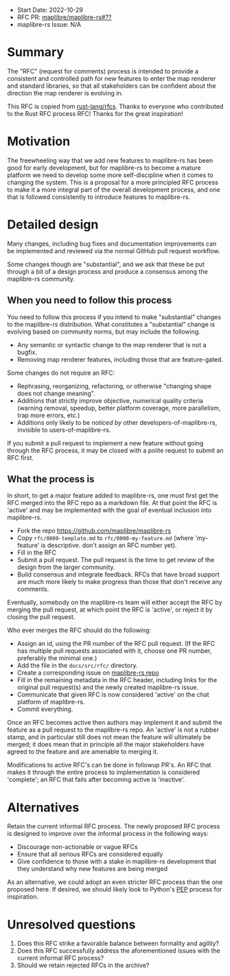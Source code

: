 - Start Date: 2022-10-29
- RFC PR: [maplibre/maplibre-rs#??](https://github.com/maplibre/maplibre-rs/pull/??)
- maplibre-rs Issue: N/A

# Summary

The "RFC" (request for comments) process is intended to provide a
consistent and controlled path for new features to enter the map renderer
and standard libraries, so that all stakeholders can be confident about
the direction the map renderer is evolving in.

This RFC is copied from [rust-lang/rfcs](https://github.com/rust-lang/rfcs).
Thanks to everyone who contributed to the Rust RFC process RFC! Thanks for the
great inspiration!

# Motivation

The freewheeling way that we add new features to maplibre-rs has been good for
early development, but for maplibre-rs to become a mature platform we need to
develop some more self-discipline when it comes to changing the system.
This is a proposal for a more principled RFC process to make it
a more integral part of the overall development process, and one that is
followed consistently to introduce features to maplibre-rs.

# Detailed design

Many changes, including bug fixes and documentation improvements can be
implemented and reviewed via the normal GitHub pull request workflow.

Some changes though are "substantial", and we ask that these be put
through a bit of a design process and produce a consensus among the maplibre-rs
community.

## When you need to follow this process

You need to follow this process if you intend to make "substantial"
changes to the maplibre-rs distribution. What constitutes a "substantial"
change is evolving based on community norms, but may include the following.

- Any semantic or syntactic change to the map renderer that is not a bugfix.
- Removing map renderer features, including those that are feature-gated.

Some changes do not require an RFC:

- Rephrasing, reorganizing, refactoring, or otherwise "changing shape
  does not change meaning".
- Additions that strictly improve objective, numerical quality
  criteria (warning removal, speedup, better platform coverage, more
  parallelism, trap more errors, etc.)
- Additions only likely to be _noticed by_ other developers-of-maplibre-rs,
  invisible to users-of-maplibre-rs.

If you submit a pull request to implement a new feature without going
through the RFC process, it may be closed with a polite request to
submit an RFC first.

## What the process is

In short, to get a major feature added to maplibre-rs, one must first get the
RFC merged into the RFC repo as a markdown file. At that point the RFC
is 'active' and may be implemented with the goal of eventual inclusion
into maplibre-rs.

* Fork the repo https://github.com/maplibre/maplibre-rs
* Copy `rfc/0000-template.md` to `rfc/0000-my-feature.md` (where
  'my-feature' is descriptive. don't assign an RFC number yet).
* Fill in the RFC
* Submit a pull request. The pull request is the time to get review of
  the design from the larger community.
* Build consensus and integrate feedback. RFCs that have broad support
  are much more likely to make progress than those that don't receive any
  comments.

Eventually, somebody on the maplibre-rs team will either accept the RFC by
merging the pull request, at which point the RFC is 'active', or
reject it by closing the pull request.

Who ever merges the RFC should do the following:

* Assign an id, using the PR number of the RFC pull request. (If the RFC
  has multiple pull requests associated with it, choose one PR number,
  preferably the minimal one.)
* Add the file in the `docs/src/rfc/` directory.
* Create a corresponding issue on [maplibre-rs repo](https://github.com/maplibre/maplibre-rs)
* Fill in the remaining metadata in the RFC header, including links for
  the original pull request(s) and the newly created maplibre-rs issue.
* Communicate that given RFC is now considered 'active' on the chat platform of maplibre-rs.
* Commit everything.

Once an RFC becomes active then authors may implement it and submit the
feature as a pull request to the maplibre-rs repo. An 'active' is not a rubber
stamp, and in particular still does not mean the feature will ultimately
be merged; it does mean that in principle all the major stakeholders
have agreed to the feature and are amenable to merging it.

Modifications to active RFC's can be done in followup PR's. An RFC that
makes it through the entire process to implementation is considered
'complete'; an RFC that fails after becoming active is 'inactive'.

# Alternatives

Retain the current informal RFC process. The newly proposed RFC process is
designed to improve over the informal process in the following ways:

* Discourage non-actionable or vague RFCs
* Ensure that all serious RFCs are considered equally
* Give confidence to those with a stake in maplibre-rs development that they
  understand why new features are being merged

As an alternative, we could adopt an even stricter RFC process than the one proposed here. 
If desired, we should likely look to Python's [PEP] process for inspiration.

# Unresolved questions

1. Does this RFC strike a favorable balance between formality and agility?
2. Does this RFC successfully address the aforementioned issues with the current
   informal RFC process?
3. Should we retain rejected RFCs in the archive?

[PEP]: http://legacy.python.org/dev/peps/pep-0001/

